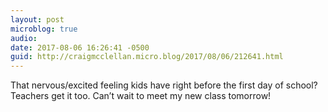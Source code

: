 ```yaml
---
layout: post
microblog: true
audio: 
date: 2017-08-06 16:26:41 -0500
guid: http://craigmcclellan.micro.blog/2017/08/06/212641.html
---
```

That nervous/excited feeling kids have right before the first day of school? Teachers get it too. Can’t wait to meet my new class tomorrow!
